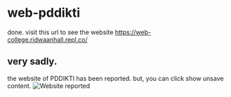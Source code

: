 # web-pddikti
done. visit this url to see the website https://web-college.ridwaanhall.repl.co/

## very sadly.
the website of PDDIKTI has been reported. but, you can click show unsave content.
![Website reported]([https://aaff0b3f-edba-4302-84e4-4c21fe434e72-00-2jg27tl1pjs72.global.replit.dev/static/img/projects/Screenshot_134.png](https://raw.githubusercontent.com/ridwaanhall/web-pddikti/main/github_image/blocked.png))